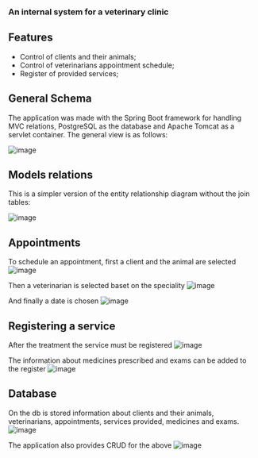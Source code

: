 ### An internal system for a veterinary clinic

## Features
- Control of clients and their animals;
- Control of veterinarians appointment schedule;
- Register of provided services;

## General Schema

The application was made with the Spring Boot framework for handling MVC relations, PostgreSQL as the database and Apache Tomcat as a servlet container.
The general view is as follows:

![image](https://user-images.githubusercontent.com/51497214/119031149-22298c00-b981-11eb-840a-bd02bba43c82.png)



## Models relations

This is a simpler version of the entity relationship diagram without the join tables:

![image](https://user-images.githubusercontent.com/51497214/118873380-14600200-b8c0-11eb-82f1-3a4ed1862693.png)



## Appointments

To schedule an appointment, first a client and the animal are selected
![image](https://user-images.githubusercontent.com/51497214/119044584-c36c0e80-b990-11eb-8c8f-9e54e99fc23c.png)


Then a veterinarian is selected baset on the speciality
![image](https://user-images.githubusercontent.com/51497214/119044422-8a339e80-b990-11eb-8f49-ae00557bb118.png)


And finally a date is chosen
![image](https://user-images.githubusercontent.com/51497214/119044487-a20b2280-b990-11eb-97cc-53e626ea14ac.png)



## Registering a service

After the treatment the service must be registered
![image](https://user-images.githubusercontent.com/51497214/119044951-370e1b80-b991-11eb-8ca5-f0a83547d7a1.png)


The information about medicines prescribed and exams can be added to the register
![image](https://user-images.githubusercontent.com/51497214/119045087-62910600-b991-11eb-858f-687a747bbddb.png)



## Database

On the db is stored information about clients and their animals, veterinarians, appointments, services provided, medicines and exams.
![image](https://user-images.githubusercontent.com/51497214/119045299-a552de00-b991-11eb-912f-60d8182eb396.png)

The application also provides CRUD for the above
![image](https://user-images.githubusercontent.com/51497214/119045387-c74c6080-b991-11eb-8193-7706cc8d7580.png)
